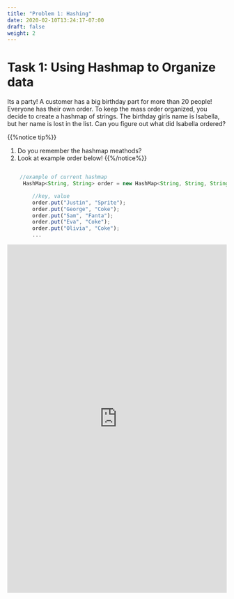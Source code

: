 ```yaml
---
title: "Problem 1: Hashing"
date: 2020-02-10T13:24:17-07:00
draft: false
weight: 2
--- 
```


<link rel="stylesheet" href="../style.css">


<h1>Task 1: Using Hashmap to Organize data</h1>

<p>Its a party! A customer has a big birthday part for more than 20 people! Everyone has their own order. To keep the mass order organized, you decide to create a hashmap of strings. The birthday girls name is Isabella, but her name is lost in the list. Can you figure out what did Isabella ordered?</p>


{{%notice tip%}}
1. Do you remember the hashmap meathods?
2. Look at example order below!
{{%/notice%}}

```js javascript

	//example of current hashmap
     HashMap<String, String> order = new HashMap<String, String, String>();

     	//key, value
    	order.put("Justin", "Sprite");
    	order.put("George", "Coke");
    	order.put("Sam", "Fanta");
    	order.put("Eva", "Coke");
    	order.put("Olivia", "Coke");
    	...


```

<iframe height="800px" width="100%" src="https://replit.com/@nuevofoundation/HashFind?lite=true" scrolling="no" frameborder="no" allowtransparency="true" allowfullscreen="true" sandbox="allow-forms allow-pointer-lock allow-popups allow-same-origin allow-scripts allow-modals"></iframe>